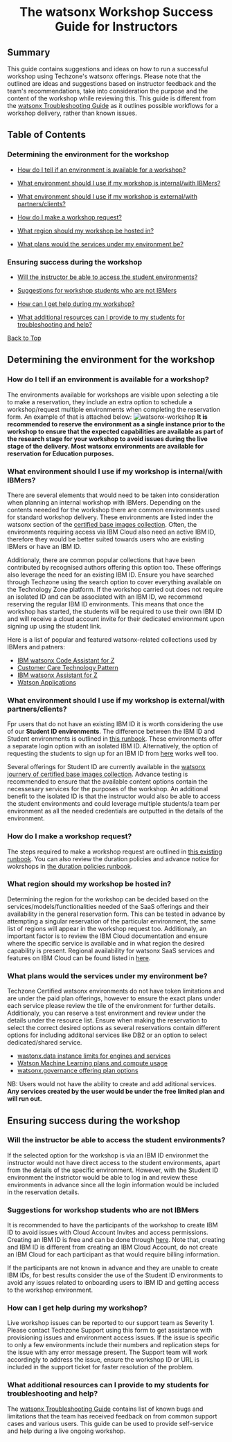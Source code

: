 <h1 align="center">The watsonx Workshop Success Guide for Instructors</h1>


## Summary
This guide contains suggestions and ideas on how to run a successful workshop using Techzone's watsonx offerings. Please note that the outlined are ideas and suggestions based on instructor feedback and the team's recommendations, take into consideration the purpose and the content of the workshop while reviewing this. This guide is different from the [watsonx Troubleshooting Guide](https://github.com/IBM/itz-support-public/blob/main/IBM-Technology-Zone/IBM-Technology-Zone-Runbooks/watsonx_troubleshooting_guide.md#watsonx-troubleshooting-guide) as it outlines possible workflows for a workshop delivery, rather than known issues.


## Table of Contents


### Determining the environment for the workshop
  * [How do I tell if an environment is available for a workshop?]()

  * [What environment should I use if my workshop is internal/with IBMers?]()

  * [What environment should I use if my workshop is external/with partners/clients?]()

  * [How do I make a workshop request?]()

  * [What region should my workshop be hosted in?]()

  * [What plans would the services under my environment be?]()


### Ensuring success during the workshop
              
   * [Will the instructor be able to access the student environments?]()

   * [Suggestions for workshop students who are not IBMers]()

   * [How can I get help during my workshop?]()

   * [What additional resources can I provide to my students for troubleshooting and help?]()


[Back to Top](https://github.com/IBM/itz-support-public/blob/main/IBM-Technology-Zone/IBM-Technology-Zone-Runbooks/watsonx_troubleshooting_guide.md#watsonx-troubleshooting-guide)


## Determining the environment for the workshop


### How do I tell if an environment is available for a workshop?
The environments available for workshops are visible upon selecting a tile to make a reservation, they include an extra option to schedule a workshop/request multiple environments when completing the reservation form. An example of that is attached below:
![watsonx-workshop](https://github.com/IBM/itz-support-public/blob/main/IBM-Technology-Zone/IBM-Technology-Zone-Runbooks/Images/watsonx-workshop.png)
**It is recommended to reserve the environment as a single instance prior to the workshop to ensure that the expected capabilities are available as part of the research stage for your workshop to avoid issues during the live stage of the delivery. Most watsonx environments are available for reservation for Education purposes.**


### What environment should I use if my workshop is internal/with IBMers?
There are several elements that would need to be taken into consideration when planning an internal workshop with IBMers. Depending on the contents neeeded for the workshop there are common environments used for standard workshop delivery. These environments are listed inder the watsonx section of the [certified base images collection](https://techzone.ibm.com/collection/tech-zone-certified-base-images/journey-watsonx). Often, the environments requiring access via IBM Cloud also need an active IBM ID, therefore they would be better suited towards users who are existing IBMers or have an IBM ID.


Additionaly, there are common popular collections that have been contributed by recognised authors offering this option too. These offerings also leverage the need for an existing IBM ID. Ensure you have searched through Techzone using the search option to cover everything available on the Technology Zone platform. If the workshop carried out does not require an isolated ID and can be associated with an IBM ID, we recommend reserving the regular IBM ID environments. This means that once the workshop has started, the students will be required to use their own IBM ID and will receive a cloud account invite for their dedicated environment upon signing up using the student link.


Here is a list of popular and featured watsonx-related collections used by IBMers and patners:
* [IBM watsonx Code Assistant for Z](https://techzone.ibm.com/collection/653fee8bf2cbbb0017e126de)
* [Customer Care Technology Pattern](https://techzone.ibm.com/collection/643873efb9514600170ce650)
* [IBM watsonx Assistant for Z](https://techzone.ibm.com/collection/6633e75d979046001eea2b77)
* [Watson Applications](https://techzone.ibm.com/collection/6633e75d979046001eea2b77)


### What environment should I use if my workshop is external/with partners/clients?
Fpr users that do not have an existing IBM ID it is worth considering the use of our **Student ID environments**. The difference between the IBM ID and Student environments is outlined in [this runbook](https://github.com/IBM/itz-support-public/blob/main/IBM-Technology-Zone/IBM-Technology-Zone-Runbooks/watsonx_troubleshooting_guide.md#what-is-student-id-environment). These environments offer a separate login option with an isolated IBM ID. Alternatively, the option of requesting the students to sign up for an IBM ID from [here](https://www.ibm.com/account/reg/us-en/signup?formid=urx-19776) works well too. 


Several offerings for Student ID are currently available in the [watsonx journery of certified base images collection](https://techzone.ibm.com/collection/tech-zone-certified-base-images/journey-watsonx). Advance testing is recommended to ensure that the available content options contain the necessesary services for the purposes of the workshop. An additional benefit to the isolated ID is that the instructor would also be able to access the student environments and could leverage multiple students/a team per environment as all the needed credentials are outputted in the details of the environment.


### How do I make a workshop request?
The steps required to make a workshop request are outlined in [this existing runbook](https://github.com/IBM/itz-support-public/blob/main/IBM-Technology-Zone/IBM-Technology-Zone-Runbooks/How-to-schedule-a-hosted-workshop.md). You can also review the duration policies and advance notice for wokrshops in [the duration policies runbook](https://github.com/IBM/itz-support-public/blob/main/IBM-Technology-Zone/IBM-Technology-Zone-Runbooks/reservation-duration-policy.md#workshop-manager-policies).


### What region should my workshop be hosted in?
Determining the region for the workshop can be decided based on the services/models/functionalities needed of the SaaS offerings and their availability in the general reservation form. This can be tested in advance by attempting a singular reservation of the particular environment, the same list of regions will appear in the workshop request too. Additionaly, an important factor is to review the IBM Cloud documentation and ensure where the specific service is available and in what region the desired capability is present. Regional availability for watsonx SaaS services and features on IBM Cloud can be found listed in [here](https://www.ibm.com/docs/en/watsonx/saas?topic=integrations-regional-availability-cloud).


### What plans would the services under my environment be?
Techzone Certified watsonx environments do not have token limitations and are under the paid plan offerings, however to ensure the exact plans under each service please review the tile of the environment for further details. Additionaly, you can reserve a test environment and review under the details under the resource list. Ensure when making the reservation to select the correct desired options as several reservations contain different options for including additonal services like DB2 or an option to select dedicated/shared service.


* [wastonx.data instance limits for engines and services](https://cloud.ibm.com/docs/watsonxdata?topic=watsonxdata-wxd_clust_limits)
* [Watson Machine Learning plans and compute usage](https://dataplatform.cloud.ibm.com/docs/content/wsj/getting-started/wml-plans.html?context=wx)
* [watsonx.governance offering plan options](https://dataplatform.cloud.ibm.com/docs/content/wsj/model/wos-plan-options.html?locale=ru&context=cpdaas)


NB: Users would not have the ability to create and add aditional services. **Any services created by the user would be under the free limited plan and will run out.**


## Ensuring success during the workshop


### Will the instructor be able to access the student environments?
If the selected option for the workshop is via an IBM ID environmet the instructor would not have direct access to the student environments, apart from the details of the specific environment. However, with the Student ID environment the instrictor would be able to log in and review these environments in advance since all the login information would be included in the reservation details. 

### Suggestions for workshop students who are not IBMers
It is recommended to have the participants of the workshop to create IBM ID to avoid issues with Cloud Account Invites and access permissions. Creating an IBM ID is free and can be done through [here](https://www.ibm.com/account/reg/us-en/signup?formid=urx-19776). Note that, creating and IBM ID is different from creating an IBM Cloud Account, do not create an IBM Cloud for each participant as that would require billing information.


If the participants are not known in advance and they are unable to create IBM IDs, for best results consider the use of the Student ID environments to avoid any issues related to onboarding users to IBM ID and getting access to the workshop environment.

### How can I get help during my workshop?
Live workshop issues can be reported to our support team as Severity 1. Please contact Techzone Support using this form to get assistance with provisioning issues and environment access issues. If the issue is specific to only a few environments include their numbers and replication steps for the issue with any error message present. The Support team will work accordingly to address the issue, ensure the workshop ID or URL is included in the support ticket for faster resolution of the problem.


### What additional resources can I provide to my students for troubleshooting and help?
The [watsonx Troubleshooting Guide](https://github.com/IBM/itz-support-public/blob/main/IBM-Technology-Zone/IBM-Technology-Zone-Runbooks/watsonx_troubleshooting_guide.md#watsonx-troubleshooting-guide) contains list of known bugs and limitations that the team has received feedback on from common support cases and various users. This guide can be used to provide self-service and help during a live ongoing workshop.

